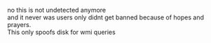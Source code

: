 no this is not undetected anymore<br>
and it never was users only didnt get banned because of hopes and prayers.<br>
This only spoofs disk for wmi queries
